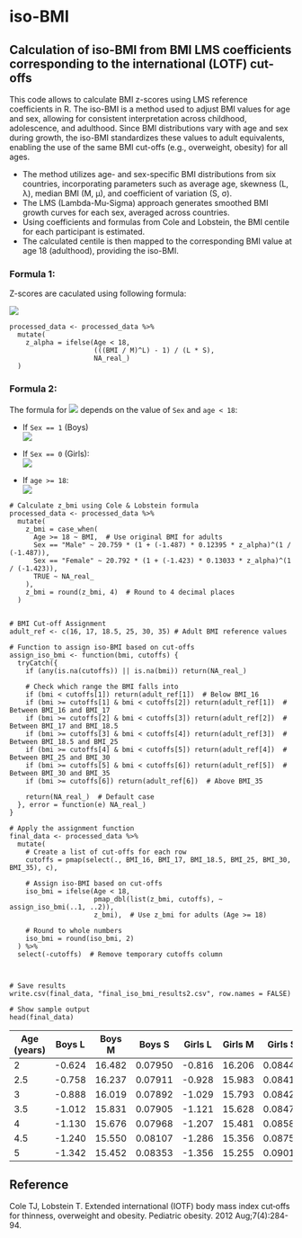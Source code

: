 # iso-BMI



## Calculation of iso-BMI from BMI LMS coefficients corresponding to the international (LOTF) cut-offs

This code allows to calculate BMI z-scores using LMS reference coefficients in R. 
The iso-BMI is a method used to adjust BMI values for age and sex, allowing for consistent interpretation across childhood, adolescence, and adulthood. Since BMI distributions vary with age and sex during growth, the iso-BMI standardizes these values to adult equivalents, enabling the use of the same BMI cut-offs (e.g., overweight, obesity) for all ages.
- The method utilizes age- and sex-specific BMI distributions from six countries, incorporating parameters such as average age, skewness (L, λ), median BMI (M, µ), and coefficient of variation (S, σ).
-  The LMS (Lambda-Mu-Sigma) approach generates smoothed BMI growth curves for each sex, averaged across countries.
-   Using coefficients and formulas from Cole and Lobstein, the BMI centile for each participant is estimated.
-   The calculated centile is then mapped to the corresponding BMI value at age 18 (adulthood), providing the iso-BMI.

### Formula 1: 
Z-scores are caculated using following formula: 


<a href="https://latex.codecogs.com/svg.image?Z_{ind}=\frac{\left(BMI/M\right)^{L}-1}{L\times&space;S}"><img src="https://latex.codecogs.com/svg.image?Z_{ind}=\frac{\left(BMI/M\right)^{L}-1}{L\times&space;S}" /></a>



```{R}
processed_data <- processed_data %>%
  mutate(
    z_alpha = ifelse(Age < 18,
                     (((BMI / M)^L) - 1) / (L * S),
                     NA_real_)
  )
```

### Formula 2: 
The formula for <a href="https://latex.codecogs.com/svg.image?Z_{BMI}"><img src="https://latex.codecogs.com/svg.image?Z_{BMI}" /></a> depends on the value of `Sex` and `age < 18`:

- If `Sex == 1` (Boys)
  \
<a href="https://latex.codecogs.com/svg.image?Z_{BMI}=20.759\times\left(1&plus;\left(-1.487\right)\times&space;Z_{ind}\right)^{\left(1/-1.487\right)}"><img src="https://latex.codecogs.com/svg.image?Z_{BMI}=20.759\times\left(1&plus;\left(-1.487\right)\times&space;Z_{ind}\right)^{\left(1/-1.487\right)}" /></a>

- If `Sex == 0` (Girls):
  \
<a href="https://latex.codecogs.com/svg.image?Z_{BMI}=20.792\times\left(1&plus;\left(-1.423\right)\times&space;Z_{ind}\right)^{\left(1/-1.423\right)}"><img src="https://latex.codecogs.com/svg.image?Z_{BMI}=20.792\times\left(1&plus;\left(-1.423\right)\times&space;Z_{ind}\right)^{\left(1/-1.423\right)}" /></a>


- If `age >= 18`:
  \
<a href="https://latex.codecogs.com/svg.image?Z_{BMI}=BMI&space;"><img src="https://latex.codecogs.com/svg.image?Z_{BMI}=BMI&space;" /></a>


```{R}
# Calculate z_bmi using Cole & Lobstein formula
processed_data <- processed_data %>%
  mutate(
    z_bmi = case_when(
      Age >= 18 ~ BMI,  # Use original BMI for adults
      Sex == "Male" ~ 20.759 * (1 + (-1.487) * 0.12395 * z_alpha)^(1 / (-1.487)),
      Sex == "Female" ~ 20.792 * (1 + (-1.423) * 0.13033 * z_alpha)^(1 / (-1.423)),
      TRUE ~ NA_real_
    ),
    z_bmi = round(z_bmi, 4)  # Round to 4 decimal places
  )

```



```{R}

# BMI Cut-off Assignment 
adult_ref <- c(16, 17, 18.5, 25, 30, 35) # Adult BMI reference values

# Function to assign iso-BMI based on cut-offs
assign_iso_bmi <- function(bmi, cutoffs) {
  tryCatch({
    if (any(is.na(cutoffs)) || is.na(bmi)) return(NA_real_)
    
    # Check which range the BMI falls into
    if (bmi < cutoffs[1]) return(adult_ref[1])  # Below BMI_16
    if (bmi >= cutoffs[1] & bmi < cutoffs[2]) return(adult_ref[1])  # Between BMI_16 and BMI_17
    if (bmi >= cutoffs[2] & bmi < cutoffs[3]) return(adult_ref[2])  # Between BMI_17 and BMI_18.5
    if (bmi >= cutoffs[3] & bmi < cutoffs[4]) return(adult_ref[3])  # Between BMI_18.5 and BMI_25
    if (bmi >= cutoffs[4] & bmi < cutoffs[5]) return(adult_ref[4])  # Between BMI_25 and BMI_30
    if (bmi >= cutoffs[5] & bmi < cutoffs[6]) return(adult_ref[5])  # Between BMI_30 and BMI_35
    if (bmi >= cutoffs[6]) return(adult_ref[6])  # Above BMI_35
    
    return(NA_real_)  # Default case
  }, error = function(e) NA_real_)
}

# Apply the assignment function
final_data <- processed_data %>%
  mutate(
    # Create a list of cut-offs for each row
    cutoffs = pmap(select(., BMI_16, BMI_17, BMI_18.5, BMI_25, BMI_30, BMI_35), c),
    
    # Assign iso-BMI based on cut-offs
    iso_bmi = ifelse(Age < 18,
                     pmap_dbl(list(z_bmi, cutoffs), ~ assign_iso_bmi(..1, ..2)),
                     z_bmi),  # Use z_bmi for adults (Age >= 18)
    
    # Round to whole numbers
    iso_bmi = round(iso_bmi, 2)
  ) %>%
  select(-cutoffs)  # Remove temporary cutoffs column



# Save results
write.csv(final_data, "final_iso_bmi_results2.csv", row.names = FALSE)

# Show sample output
head(final_data)

```

| Age (years) | Boys L | Boys M | Boys S | Girls L | Girls M | Girls S |
|-------------|--------|--------|--------|---------|---------|---------|
| 2           | -0.624 | 16.482 | 0.07950| -0.816  | 16.206  | 0.08447 |
| 2.5         | -0.758 | 16.237 | 0.07911| -0.928  | 15.983  | 0.08417 |
| 3           | -0.888 | 16.019 | 0.07892| -1.029  | 15.793  | 0.08424 |
| 3.5         | -1.012 | 15.831 | 0.07905| -1.121  | 15.628  | 0.08476 |
| 4           | -1.130 | 15.676 | 0.07968| -1.207  | 15.481  | 0.08580 |
| 4.5         | -1.240 | 15.550 | 0.08107| -1.286  | 15.356  | 0.08755 |
| 5           | -1.342 | 15.452 | 0.08353| -1.356  | 15.255  | 0.09019 |

## Reference

Cole TJ, Lobstein T. Extended international (IOTF) body mass index cut‐offs for thinness, overweight and obesity. Pediatric obesity. 2012 Aug;7(4):284-94.


